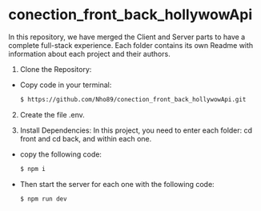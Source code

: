 <h1>conection_front_back_hollywowApi</h1>

In this repository, we have merged the Client and Server parts to have a complete full-stack experience. Each folder contains its own Readme with information about each project and their authors. 

1. Clone the Repository:
- Copy code in your terminal:
  ```bash
  $ https://github.com/Nho89/conection_front_back_hollywowApi.git

2. Create the file .env.
   
3. Install Dependencies:
In this project, you need to enter each folder: cd front and cd back, and within each one.
- copy the following code:
  ```bash
  $ npm i
- Then start the server for each one with the following code:
  ```bash
  $ npm run dev
